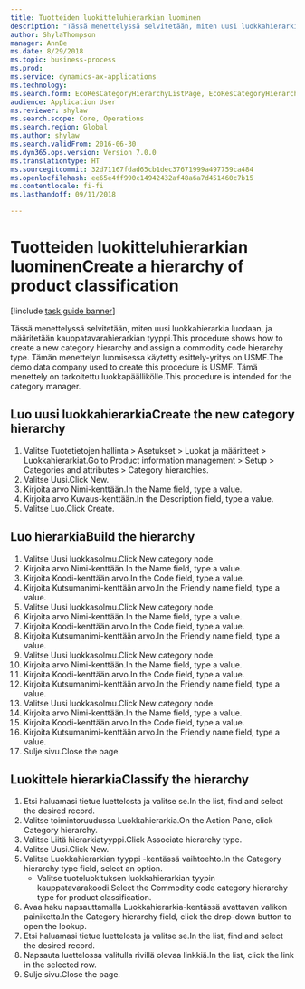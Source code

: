 ```yaml
--- 
title: Tuotteiden luokitteluhierarkian luominen
description: "Tässä menettelyssä selvitetään, miten uusi luokkahierarkia luodaan, ja määritetään kauppatavarahierarkian tyyppi."
author: ShylaThompson
manager: AnnBe
ms.date: 8/29/2018
ms.topic: business-process
ms.prod: 
ms.service: dynamics-ax-applications
ms.technology: 
ms.search.form: EcoResCategoryHierarchyListPage, EcoResCategoryHierarchyCreate, EcoResCategory, EcoResCategoryHierarchyRole
audience: Application User
ms.reviewer: shylaw
ms.search.scope: Core, Operations
ms.search.region: Global
ms.author: shylaw
ms.search.validFrom: 2016-06-30
ms.dyn365.ops.version: Version 7.0.0
ms.translationtype: HT
ms.sourcegitcommit: 32d71167fdad65cb1dec37671999a497759ca484
ms.openlocfilehash: ee65e4ff990c14942432af48a6a7d451460c7b15
ms.contentlocale: fi-fi
ms.lasthandoff: 09/11/2018

---
```

# <a name="create-a-hierarchy-of-product-classification"></a><span data-ttu-id="23c1b-103">Tuotteiden luokitteluhierarkian luominen</span><span class="sxs-lookup"><span data-stu-id="23c1b-103">Create a hierarchy of product classification</span></span>

[!include [task guide banner](../../includes/task-guide-banner.md)]

<span data-ttu-id="23c1b-104">Tässä menettelyssä selvitetään, miten uusi luokkahierarkia luodaan, ja määritetään kauppatavarahierarkian tyyppi.</span><span class="sxs-lookup"><span data-stu-id="23c1b-104">This procedure shows how to create a new category hierarchy and assign a commodity code hierarchy type.</span></span> <span data-ttu-id="23c1b-105">Tämän menettelyn luomisessa käytetty esittely-yritys on USMF.</span><span class="sxs-lookup"><span data-stu-id="23c1b-105">The demo data company used to create this procedure is USMF.</span></span> <span data-ttu-id="23c1b-106">Tämä menettely on tarkoitettu luokkapäällikölle.</span><span class="sxs-lookup"><span data-stu-id="23c1b-106">This procedure is intended for the category manager.</span></span>


## <a name="create-the-new-category-hierarchy"></a><span data-ttu-id="23c1b-107">Luo uusi luokkahierarkia</span><span class="sxs-lookup"><span data-stu-id="23c1b-107">Create the new category hierarchy</span></span>
1. <span data-ttu-id="23c1b-108">Valitse Tuotetietojen hallinta > Asetukset > Luokat ja määritteet > Luokkahierarkiat.</span><span class="sxs-lookup"><span data-stu-id="23c1b-108">Go to Product information management > Setup > Categories and attributes > Category hierarchies.</span></span>
2. <span data-ttu-id="23c1b-109">Valitse Uusi.</span><span class="sxs-lookup"><span data-stu-id="23c1b-109">Click New.</span></span>
3. <span data-ttu-id="23c1b-110">Kirjoita arvo Nimi-kenttään.</span><span class="sxs-lookup"><span data-stu-id="23c1b-110">In the Name field, type a value.</span></span>
4. <span data-ttu-id="23c1b-111">Kirjoita arvo Kuvaus-kenttään.</span><span class="sxs-lookup"><span data-stu-id="23c1b-111">In the Description field, type a value.</span></span>
5. <span data-ttu-id="23c1b-112">Valitse Luo.</span><span class="sxs-lookup"><span data-stu-id="23c1b-112">Click Create.</span></span>

## <a name="build-the-hierarchy"></a><span data-ttu-id="23c1b-113">Luo hierarkia</span><span class="sxs-lookup"><span data-stu-id="23c1b-113">Build the hierarchy</span></span>
1. <span data-ttu-id="23c1b-114">Valitse Uusi luokkasolmu.</span><span class="sxs-lookup"><span data-stu-id="23c1b-114">Click New category node.</span></span>
2. <span data-ttu-id="23c1b-115">Kirjoita arvo Nimi-kenttään.</span><span class="sxs-lookup"><span data-stu-id="23c1b-115">In the Name field, type a value.</span></span>
3. <span data-ttu-id="23c1b-116">Kirjoita Koodi-kenttään arvo.</span><span class="sxs-lookup"><span data-stu-id="23c1b-116">In the Code field, type a value.</span></span>
4. <span data-ttu-id="23c1b-117">Kirjoita Kutsumanimi-kenttään arvo.</span><span class="sxs-lookup"><span data-stu-id="23c1b-117">In the Friendly name field, type a value.</span></span>
5. <span data-ttu-id="23c1b-118">Valitse Uusi luokkasolmu.</span><span class="sxs-lookup"><span data-stu-id="23c1b-118">Click New category node.</span></span>
6. <span data-ttu-id="23c1b-119">Kirjoita arvo Nimi-kenttään.</span><span class="sxs-lookup"><span data-stu-id="23c1b-119">In the Name field, type a value.</span></span>
7. <span data-ttu-id="23c1b-120">Kirjoita Koodi-kenttään arvo.</span><span class="sxs-lookup"><span data-stu-id="23c1b-120">In the Code field, type a value.</span></span>
8. <span data-ttu-id="23c1b-121">Kirjoita Kutsumanimi-kenttään arvo.</span><span class="sxs-lookup"><span data-stu-id="23c1b-121">In the Friendly name field, type a value.</span></span>
9. <span data-ttu-id="23c1b-122">Valitse Uusi luokkasolmu.</span><span class="sxs-lookup"><span data-stu-id="23c1b-122">Click New category node.</span></span>
10. <span data-ttu-id="23c1b-123">Kirjoita arvo Nimi-kenttään.</span><span class="sxs-lookup"><span data-stu-id="23c1b-123">In the Name field, type a value.</span></span>
11. <span data-ttu-id="23c1b-124">Kirjoita Koodi-kenttään arvo.</span><span class="sxs-lookup"><span data-stu-id="23c1b-124">In the Code field, type a value.</span></span>
12. <span data-ttu-id="23c1b-125">Kirjoita Kutsumanimi-kenttään arvo.</span><span class="sxs-lookup"><span data-stu-id="23c1b-125">In the Friendly name field, type a value.</span></span>
13. <span data-ttu-id="23c1b-126">Valitse Uusi luokkasolmu.</span><span class="sxs-lookup"><span data-stu-id="23c1b-126">Click New category node.</span></span>
14. <span data-ttu-id="23c1b-127">Kirjoita arvo Nimi-kenttään.</span><span class="sxs-lookup"><span data-stu-id="23c1b-127">In the Name field, type a value.</span></span>
15. <span data-ttu-id="23c1b-128">Kirjoita Koodi-kenttään arvo.</span><span class="sxs-lookup"><span data-stu-id="23c1b-128">In the Code field, type a value.</span></span>
16. <span data-ttu-id="23c1b-129">Kirjoita Kutsumanimi-kenttään arvo.</span><span class="sxs-lookup"><span data-stu-id="23c1b-129">In the Friendly name field, type a value.</span></span>
17. <span data-ttu-id="23c1b-130">Sulje sivu.</span><span class="sxs-lookup"><span data-stu-id="23c1b-130">Close the page.</span></span>

## <a name="classify-the-hierarchy"></a><span data-ttu-id="23c1b-131">Luokittele hierarkia</span><span class="sxs-lookup"><span data-stu-id="23c1b-131">Classify the hierarchy</span></span>
1. <span data-ttu-id="23c1b-132">Etsi haluamasi tietue luettelosta ja valitse se.</span><span class="sxs-lookup"><span data-stu-id="23c1b-132">In the list, find and select the desired record.</span></span>
2. <span data-ttu-id="23c1b-133">Valitse toimintoruudussa Luokkahierarkia.</span><span class="sxs-lookup"><span data-stu-id="23c1b-133">On the Action Pane, click Category hierarchy.</span></span>
3. <span data-ttu-id="23c1b-134">Valitse Liitä hierarkiatyyppi.</span><span class="sxs-lookup"><span data-stu-id="23c1b-134">Click Associate hierarchy type.</span></span>
4. <span data-ttu-id="23c1b-135">Valitse Uusi.</span><span class="sxs-lookup"><span data-stu-id="23c1b-135">Click New.</span></span>
5. <span data-ttu-id="23c1b-136">Valitse Luokkahierarkian tyyppi -kentässä vaihtoehto.</span><span class="sxs-lookup"><span data-stu-id="23c1b-136">In the Category hierarchy type field, select an option.</span></span>
    * <span data-ttu-id="23c1b-137">Valitse tuoteluokituksen luokkahierarkian tyypin kauppatavarakoodi.</span><span class="sxs-lookup"><span data-stu-id="23c1b-137">Select the Commodity code category hierarchy type for product classification.</span></span>  
6. <span data-ttu-id="23c1b-138">Avaa haku napsauttamalla Luokkahierarkia-kentässä avattavan valikon painiketta.</span><span class="sxs-lookup"><span data-stu-id="23c1b-138">In the Category hierarchy field, click the drop-down button to open the lookup.</span></span>
7. <span data-ttu-id="23c1b-139">Etsi haluamasi tietue luettelosta ja valitse se.</span><span class="sxs-lookup"><span data-stu-id="23c1b-139">In the list, find and select the desired record.</span></span>
8. <span data-ttu-id="23c1b-140">Napsauta luettelossa valitulla rivillä olevaa linkkiä.</span><span class="sxs-lookup"><span data-stu-id="23c1b-140">In the list, click the link in the selected row.</span></span>
9. <span data-ttu-id="23c1b-141">Sulje sivu.</span><span class="sxs-lookup"><span data-stu-id="23c1b-141">Close the page.</span></span>


